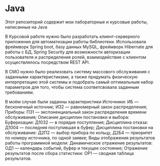 # Java
Этот репозиторий содержит мои лабораторные и курсовые работы, написанные на Java

В Курсовой работе нужно было разработать клиент-серверного приложения для автоматизации работы библиотеки. 
Использовала фреймворк Spring boot, базу данных MySQL, фреймворк Hibernate для работы с БД, Spring Security для возможности авторизации пользователя и распределения ролей, взаимодействие с клиентом осуществлялось посредством REST API.

В СМО нужно было реализовать систему массового обслуживания с заданными характеристиками, а также придумать физическую интерпретацию этой системы и подобрать самый оптимальным набор параметров для того, чтобы система соответсвовала заданным требованиям. 

В моём случае были заданны характеристики
Источники: 
    ИБ — бесконечный источник; 
    И32 — равномерный закон распределения;
Приборы: 
    П31 — экспоненциальный закон распределения времени обслуживания;
Описание дисциплин постановки и выбора:
    Буферизации: Д1032 — в порядке поступления;
    Дисциплина отказа: Д1004 — последняя поступившая в буфер;
    Дисциплина постановки на обслуживание: 
    Д2П2 — выбор прибора по кольцу, 
    Д2Б4 — приоритет по номеру источника, по одной заявке;
Виды отображения результатов работы программной модели:
    Динамическое отражение результатов: ОД1 — календарь событий, буфер и текущее состояние;
    Отражение результатов после сбора статистики: ОР1 — сводная таблица результатов.
  
